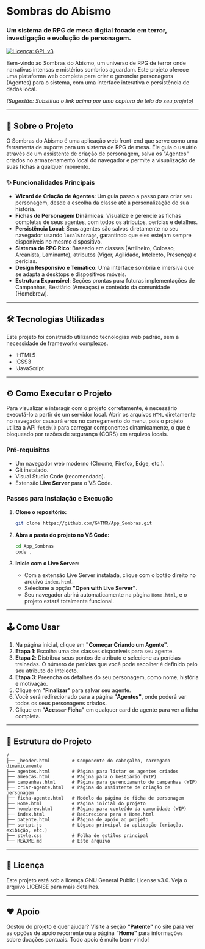 # Sombras do Abismo

### Um sistema de RPG de mesa digital focado em terror, investigação e evolução de personagem.

[![Licença: GPL v3](https://img.shields.io/badge/License-GPLv3-blue.svg?style=for-the-badge)](https://www.gnu.org/licenses/gpl-3.0)

Bem-vindo ao Sombras do Abismo, um universo de RPG de terror onde narrativas intensas e mistérios sombrios aguardam. Este projeto oferece uma plataforma web completa para criar e gerenciar personagens (Agentes) para o sistema, com uma interface interativa e persistência de dados local.

 
*(Sugestão: Substitua o link acima por uma captura de tela do seu projeto)*

---

## 🚀 Sobre o Projeto

O Sombras do Abismo é uma aplicação web front-end que serve como uma ferramenta de suporte para um sistema de RPG de mesa. Ele guia o usuário através de um assistente de criação de personagem, salva os "Agentes" criados no armazenamento local do navegador e permite a visualização de suas fichas a qualquer momento.

### ✨ Funcionalidades Principais

*   **Wizard de Criação de Agentes**: Um guia passo a passo para criar seu personagem, desde a escolha da classe até a personalização de sua história.
*   **Fichas de Personagem Dinâmicas**: Visualize e gerencie as fichas completas de seus agentes, com todos os atributos, perícias e detalhes.
*   **Persistência Local**: Seus agentes são salvos diretamente no seu navegador usando `localStorage`, garantindo que eles estejam sempre disponíveis no mesmo dispositivo.
*   **Sistema de RPG Rico**: Baseado em classes (Artilheiro, Colosso, Arcanista, Laminante), atributos (Vigor, Agilidade, Intelecto, Presença) e perícias.
*   **Design Responsivo e Temático**: Uma interface sombria e imersiva que se adapta a desktops e dispositivos móveis.
*   **Estrutura Expansível**: Seções prontas para futuras implementações de Campanhas, Bestiário (Ameaças) e conteúdo da comunidade (Homebrew).

---

## 🛠️ Tecnologias Utilizadas

Este projeto foi construído utilizando tecnologias web padrão, sem a necessidade de frameworks complexos.

*   !HTML5
*   !CSS3
*   !JavaScript

---

## ⚙️ Como Executar o Projeto

Para visualizar e interagir com o projeto corretamente, é necessário executá-lo a partir de um servidor local. Abrir os arquivos `HTML` diretamente no navegador causará erros no carregamento do menu, pois o projeto utiliza a API `fetch()` para carregar componentes dinamicamente, o que é bloqueado por razões de segurança (CORS) em arquivos locais.

### Pré-requisitos

*   Um navegador web moderno (Chrome, Firefox, Edge, etc.).
*   Git instalado.
*   Visual Studio Code (recomendado).
*   Extensão **Live Server** para o VS Code.

### Passos para Instalação e Execução

1.  **Clone o repositório:**
    ```sh
    git clone https://github.com/G4TMR/App_Sombras.git
    ```

2.  **Abra a pasta do projeto no VS Code:**
    ```sh
    cd App_Sombras
    code .
    ```

3.  **Inicie com o Live Server:**
    *   Com a extensão Live Server instalada, clique com o botão direito no arquivo `index.html`.
    *   Selecione a opção **"Open with Live Server"**.
    *   Seu navegador abrirá automaticamente na página `Home.html`, e o projeto estará totalmente funcional.

---

## 🕹️ Como Usar

1.  Na página inicial, clique em **"Começar Criando um Agente"**.
2.  **Etapa 1**: Escolha uma das classes disponíveis para seu agente.
3.  **Etapa 2**: Distribua seus pontos de atributo e selecione as perícias treinadas. O número de perícias que você pode escolher é definido pelo seu atributo de Intelecto.
4.  **Etapa 3**: Preencha os detalhes do seu personagem, como nome, história e motivação.
5.  Clique em **"Finalizar"** para salvar seu agente.
6.  Você será redirecionado para a página **"Agentes"**, onde poderá ver todos os seus personagens criados.
7.  Clique em **"Acessar Ficha"** em qualquer card de agente para ver a ficha completa.

---

## 📂 Estrutura do Projeto

```
/
├── _header.html        # Componente do cabeçalho, carregado dinamicamente
├── agentes.html        # Página para listar os agentes criados
├── ameacas.html        # Página para o bestiário (WIP)
├── campanhas.html      # Página para gerenciamento de campanhas (WIP)
├── criar-agente.html   # Página do assistente de criação de personagem
├── ficha-agente.html   # Modelo da página de ficha de personagem
├── Home.html           # Página inicial do projeto
├── homebrew.html       # Página para conteúdo da comunidade (WIP)
├── index.html          # Redireciona para a Home.html
├── patente.html        # Página de apoio ao projeto
├── script.js           # Lógica principal da aplicação (criação, exibição, etc.)
├── style.css           # Folha de estilos principal
└── README.md           # Este arquivo
```

---

## 📄 Licença

Este projeto está sob a licença GNU General Public License v3.0. Veja o arquivo LICENSE para mais detalhes.

---

## ❤️ Apoio

Gostou do projeto e quer ajudar? Visite a seção **"Patente"** no site para ver as opções de apoio recorrente ou a página **"Home"** para informações sobre doações pontuais. Todo apoio é muito bem-vindo!